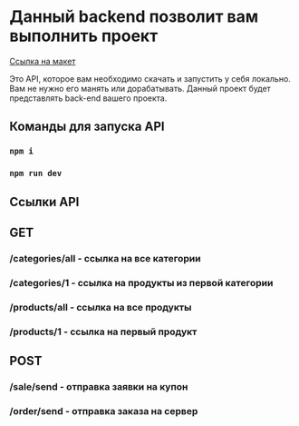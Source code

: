 # Данный backend позволит вам выполнить проект

[Ссылка на макет](https://www.figma.com/file/yNWvXvjZC0t8d9yBOpeEPy/Garden?node-id=4743%3A989)

Это API, которое вам необходимо скачать и запустить у себя локально. Вам не нужно его манять или дорабатывать. Данный проект будет представлять back-end вашего проекта.

## Команды для запуска API

### `npm i `

### `npm run dev `

## Ссылки API

## GET

### /categories/all - ссылка на все категории

### /categories/1 - ссылка на продукты из первой категории

### /products/all - ссылка на все продукты

### /products/1 - ссылка на первый продукт

## POST

### /sale/send - отправка заявки на купон

### /order/send - отправка заказа на сервер

